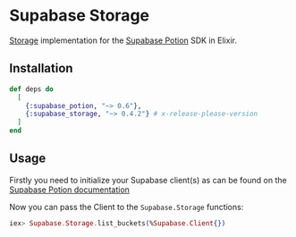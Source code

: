 # Supabase Storage

[Storage](https://supabase.com/docs/guides/storage) implementation for the [Supabase Potion](https://hexdocs.pm/supabase_potion) SDK in Elixir.

## Installation

```elixir
def deps do
  [
    {:supabase_potion, "~> 0.6"},
    {:supabase_storage, "~> 0.4.2"} # x-release-please-version
  ]
end
```

## Usage

Firstly you need to initialize your Supabase client(s) as can be found on the [Supabase Potion documentation](https://hexdocs.pm/supabase_potion/readme.html#usage)

Now you can pass the Client to the `Supabase.Storage` functions:

```elixir
iex> Supabase.Storage.list_buckets(%Supabase.Client{})
```
